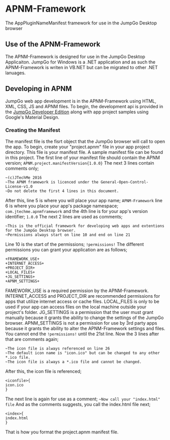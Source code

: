 # APNM-Framework
The AppPluginNameManifest framework for use in the JumpGo Desktop browser
## Use of the APNM-Framework
The APNM-Framework is designed for use in the JumpGo Desktop Applicaiton. JumpGo for Windows is a .NET application and as such the APNM-Framework is writen in VB.NET but can be migrated to other .NET lanuages.
## Developing in APNM
JumpGo web app development is in the APNM-Framework using HTML, XML, CSS, JS and APNM files.
To begin, the development api is provided in the [JumpGo Developer Edition](https://jumpgodev.codeplex.com/) along with app project samples using Google's Material Design.
### Creating the Manifest
The manifest file is the fisrt object that the JumpGo browser will call to open the app. To begin, create your "project.apnm" file in your app project directory. This file is your manifest file. A sample manifest file can be found in this project.
The first line of your manifest file should contain the APNM version; ```` APNM.project.manifestVersion{1.0.0} ```` The next 3 lines contain comments only;
````
~(c)JTechMe 2016
~The APNM framework is licenced under the General-Open-Control-License-v1.0
~Do not delete the first 4 lines in this document.
````
After this, line 5 is where you will place your app name; ```` APNM-Framework ```` line 6 is where you place your app's package namespace; ```` com.jtechme.apnmframework ```` and the 4th line is for your app's version identifier; ```` 1.0.0 ````
The next 2 lines are used as comments;
````
~This is the official framework for developing web apps and extentions for the JumpGo Desktop browser.
~Permissions always start on line 10 and end on line 21
````
Line 10 is the start of the permissions; ```` !permissions! ````
The different permissions you can grant your application are as follows;
````
+FRAMEWORK_USE+
+INTERNET_ACCESS+
+PROJECT_DIR+
+LOCAL_FILES+
+JG_SETTINGS+
+APNM_SETTINGS+
````
FAMEWORK_USE is a required permission by the APNM-Framework. INTERNET_ACCESS and PROJECT_DIR are recommended permissions for apps that utilize internet access or cache files. LOCAL_FILES is only to be used if your app can access files on the local machine outside your project's folder. JG_SETTINGS is a permission that the user must grant manually because it grants the ability to change the settings of the JumpGo browser. APNM_SETTINGS is not a permission for use by 3rd party apps because it grants the ability to alter the APNM-Framework settings and files.
You cannot end the ```` !permissions! ```` until the 21st line. Now the 3 lines after that are comments again;
````
~The icon file is always referenced on line 26
~The default icon name is "icon.ico" but can be changed to any other *.ico file.
~The icon file is always a *.ico file and cannot be changed.
````
After this, the icon file is referenced;
````
<iconfile>{
icon.ico
}
````
The next line is again for use as a comment; ```` ~Now call your "index.html" file ```` And as the comments suggests, you call the index.html file next;
````
<index>{
index.html
}
````
That is how you format the project.apnm manifest file.
